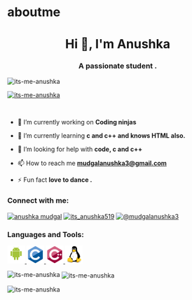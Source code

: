 # aboutme 
<h1 align="center">Hi 👋, I'm Anushka</h1>
<h3 align="center">A passionate student .</h3>

<p align="left"> <img src="https://komarev.com/ghpvc/?username=its-me-anushka&label=Profile%20views&color=0e75b6&style=flat" alt="its-me-anushka" /> </p>

<p align="left"> <a href="https://github.com/ryo-ma/github-profile-trophy"><img src="https://github-profile-trophy.vercel.app/?username=its-me-anushka" alt="its-me-anushka" /></a> </p>

<p align="left"> <a href="https://twitter.com/" target="blank"><img src="https://img.shields.io/twitter/follow/?logo=twitter&style=for-the-badge" alt="" /></a> </p>

- 🔭 I’m currently working on **Coding ninjas**

- 🌱 I’m currently learning **c and c++ and knows HTML also.**

- 🤝 I’m looking for help with **code, c and c++**

- 📫 How to reach me **mudgalanushka3@gmail.com**

- ⚡ Fun fact **love to dance .**

<h3 align="left">Connect with me:</h3>
<p align="left">
<a href="https://linkedin.com/in/anushka mudgal" target="blank"><img align="center" src="https://raw.githubusercontent.com/rahuldkjain/github-profile-readme-generator/master/src/images/icons/Social/linked-in-alt.svg" alt="anushka mudgal" height="30" width="40" /></a>
<a href="https://instagram.com/its_anushka519" target="blank"><img align="center" src="https://raw.githubusercontent.com/rahuldkjain/github-profile-readme-generator/master/src/images/icons/Social/instagram.svg" alt="its_anushka519" height="30" width="40" /></a>
<a href="https://www.hackerrank.com/@mudgalanushka3" target="blank"><img align="center" src="https://raw.githubusercontent.com/rahuldkjain/github-profile-readme-generator/master/src/images/icons/Social/hackerrank.svg" alt="@mudgalanushka3" height="30" width="40" /></a>
</p>

<h3 align="left">Languages and Tools:</h3>
<p align="left"> <a href="https://developer.android.com" target="_blank" rel="noreferrer"> <img src="https://raw.githubusercontent.com/devicons/devicon/master/icons/android/android-original-wordmark.svg" alt="android" width="40" height="40"/> </a> <a href="https://www.cprogramming.com/" target="_blank" rel="noreferrer"> <img src="https://raw.githubusercontent.com/devicons/devicon/master/icons/c/c-original.svg" alt="c" width="40" height="40"/> </a> <a href="https://www.w3schools.com/cpp/" target="_blank" rel="noreferrer"> <img src="https://raw.githubusercontent.com/devicons/devicon/master/icons/cplusplus/cplusplus-original.svg" alt="cplusplus" width="40" height="40"/> </a> <a href="https://www.linux.org/" target="_blank" rel="noreferrer"> <img src="https://raw.githubusercontent.com/devicons/devicon/master/icons/linux/linux-original.svg" alt="linux" width="40" height="40"/> </a> </p>

<p><img align="left" src="https://github-readme-stats.vercel.app/api/top-langs?username=its-me-anushka&show_icons=true&locale=en&layout=compact" alt="its-me-anushka" /></p>

<p>&nbsp;<img align="center" src="https://github-readme-stats.vercel.app/api?username=its-me-anushka&show_icons=true&locale=en" alt="its-me-anushka" /></p>

<p><img align="center" src="https://github-readme-streak-stats.herokuapp.com/?user=its-me-anushka&" alt="its-me-anushka" /></p>
